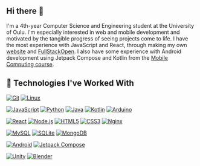 ## Hi there 👋

I'm a 4th-year Computer Science and Engineering student at the University of Oulu. I'm especially interested in web and mobile development and motivated by the tangible progress of seeing projects come to life. I have the most experience with JavaScript and React, through making my own [website](https://github.com/matiaspaavilainen/my-website) and [FullStackOpen](https://github.com/matiaspaavilainen/FullStackOpen). I also have some experience with Android development using Jetpack Compose and Kotlin from the [Mobile Computing course](https://github.com/matiaspaavilainen/MobileComputingProject).

## 🚀 Technologies I've Worked With

[![Git](https://img.shields.io/badge/Git-F05032?style=for-the-badge&logo=git&logoColor=white)](https://git-scm.com/)
[![Linux](https://img.shields.io/badge/Linux-FCC624?style=for-the-badge&logo=linux&logoColor=black)](https://www.kernel.org/)

[![JavaScript](https://img.shields.io/badge/JavaScript-F7DF1E?style=for-the-badge&logo=javascript&logoColor=black)](https://developer.mozilla.org/en-US/docs/Web/JavaScript)
[![Python](https://img.shields.io/badge/Python-3776AB?style=for-the-badge&logo=python&logoColor=white)](https://www.python.org/)
[![Java](https://img.shields.io/badge/Java-ED8B00?style=for-the-badge&logo=openjdk&logoColor=white)](https://www.java.com/)
[![Kotlin](https://img.shields.io/badge/Kotlin-0095D5?style=for-the-badge&logo=kotlin&logoColor=white)](https://kotlinlang.org/)
[![Arduino](https://img.shields.io/badge/Arduino-00979D?style=for-the-badge&logo=arduino&logoColor=white)](https://www.arduino.cc/)

[![React](https://img.shields.io/badge/React-20232A?style=for-the-badge&logo=react&logoColor=61DAFB)](https://reactjs.org/)
[![Node.js](https://img.shields.io/badge/Node.js-339933?style=for-the-badge&logo=node.js&logoColor=white)](https://nodejs.org/)
[![HTML5](https://img.shields.io/badge/HTML5-E34F26?style=for-the-badge&logo=html5&logoColor=white)](https://developer.mozilla.org/en-US/docs/Web/HTML)
[![CSS3](https://img.shields.io/badge/CSS3-1572B6?style=for-the-badge&logo=css3&logoColor=white)](https://developer.mozilla.org/en-US/docs/Web/CSS)
[![Nginx](https://img.shields.io/badge/Nginx-269539?style=for-the-badge&logo=nginx&logoColor=white)](https://www.nginx.com/)

[![MySQL](https://img.shields.io/badge/MySQL-4479A1?style=for-the-badge&logo=mysql&logoColor=white)](https://www.mysql.com/)
[![SQLite](https://img.shields.io/badge/SQLite-003B57?style=for-the-badge&logo=sqlite&logoColor=white)](https://www.sqlite.org/index.html)
[![MongoDB](https://img.shields.io/badge/MongoDB-47A248?style=for-the-badge&logo=mongodb&logoColor=white)](https://www.mongodb.com/)

[![Android](https://img.shields.io/badge/Android-3DDC84?style=for-the-badge&logo=android&logoColor=white)](https://www.android.com/)
[![Jetpack Compose](https://img.shields.io/badge/Jetpack%20Compose-4285F4?style=for-the-badge&logo=android&logoColor=white)](https://developer.android.com/jetpack/compose)

[![Unity](https://img.shields.io/badge/Unity-000000?style=for-the-badge&logo=unity&logoColor=white)](https://unity.com/)
[![Blender](https://img.shields.io/badge/Blender-F5792A?style=for-the-badge&logo=blender&logoColor=white)](https://www.blender.org/)


